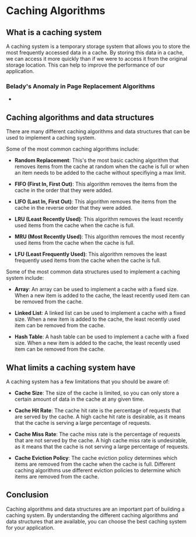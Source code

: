 # Caching Algorithms

## What is a caching system

A caching system is a temporary storage system that allows you to store the most frequently accessed data in a cache.
By storing this data in a cache, we can access it more quickly than if we were to access it from the original storage location.
This can help to improve the performance of our application.

### Belady's Anomaly in Page Replacement Algorithms

-

## Caching algorithms and data structures

There are many different caching algorithms and data structures that can be used to implement a caching system.

Some of the most common caching algorithms include:

- **Random Replacement**: This's the most basic caching algorithm that removes items from the cache at random when the cache is full or when an item needs to be added to the cache without specifiying a max limit.

- **FIFO (First In, First Out)**: This algorithm removes the items from the cache in the order that they were added.

- **LIFO (Last In, First Out)**: This algorithm removes the items from the cache in the reverse order that they were added.

- **LRU (Least Recently Used)**: This algorithm removes the least recently used items from the cache when the cache is full.

- **MRU (Most Recently Used)**: This algorithm removes the most recently used items from the cache when the cache is full.

- **LFU (Least Frequently Used)**: This algorithm removes the least frequently used items from the cache when the cache is full.

Some of the most common data structures used to implement a caching system include:

- **Array**: An array can be used to implement a cache with a fixed size. When a new item is added to the cache, the least recently used item can be removed from the cache.

- **Linked List**: A linked list can be used to implement a cache with a fixed size. When a new item is added to the cache, the least recently used item can be removed from the cache.

- **Hash Table**: A hash table can be used to implement a cache with a fixed size. When a new item is added to the cache, the least recently used item can be removed from the cache.

## What limits a caching system have

A caching system has a few limitations that you should be aware of:

- **Cache Size**: The size of the cache is limited, so you can only store a certain amount of data in the cache at any given time.

- **Cache Hit Rate**: The cache hit rate is the percentage of requests that are served by the cache. A high cache hit rate is desirable, as it means that the cache is serving a large percentage of requests.

- **Cache Miss Rate**: The cache miss rate is the percentage of requests that are not served by the cache. A high cache miss rate is undesirable, as it means that the cache is not serving a large percentage of requests.

- **Cache Eviction Policy**: The cache eviction policy determines which items are removed from the cache when the cache is full. Different caching algorithms use different eviction policies to determine which items are removed from the cache.

## Conclusion

Caching algorithms and data structures are an important part of building a caching system. By understanding the different caching algorithms and data structures that are available, you can choose the best caching system for your application.
